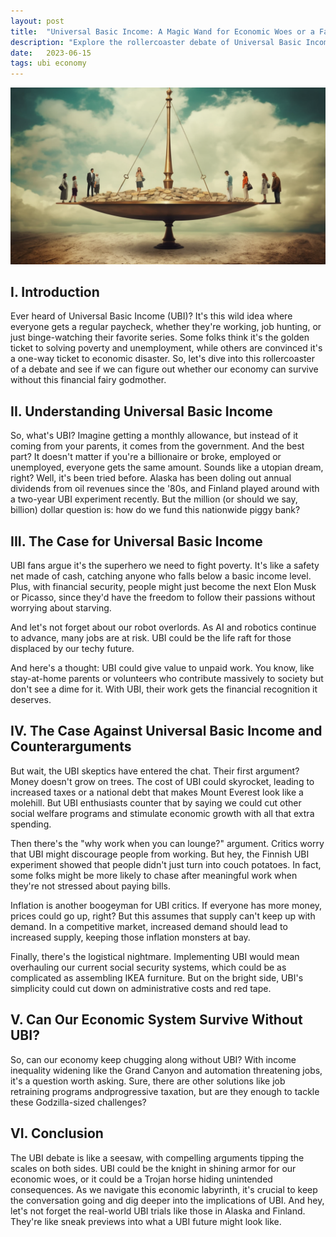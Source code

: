```yaml
---
layout: post
title:  "Universal Basic Income: A Magic Wand for Economic Woes or a Fast Track to Lazy Town?"
description: "Explore the rollercoaster debate of Universal Basic Income - a magic wand for economic woes or a ticket to Lazy Town?"
date:   2023-06-15
tags: ubi economy
---
```


![An user confronted with a myriad of ads](/assets/ubi.png)

## I. Introduction

Ever heard of Universal Basic Income (UBI)? It's this wild idea where everyone gets a regular paycheck, whether they're working, job hunting, or just binge-watching their favorite series. Some folks think it's the golden ticket to solving poverty and unemployment, while others are convinced it's a one-way ticket to economic disaster. So, let's dive into this rollercoaster of a debate and see if we can figure out whether our economy can survive without this financial fairy godmother.

## II. Understanding Universal Basic Income

So, what's UBI? Imagine getting a monthly allowance, but instead of it coming from your parents, it comes from the government. And the best part? It doesn't matter if you're a billionaire or broke, employed or unemployed, everyone gets the same amount. Sounds like a utopian dream, right? Well, it's been tried before. Alaska has been doling out annual dividends from oil revenues since the '80s, and Finland played around with a two-year UBI experiment recently. But the million (or should we say, billion) dollar question is: how do we fund this nationwide piggy bank?

## III. The Case for Universal Basic Income

UBI fans argue it's the superhero we need to fight poverty. It's like a safety net made of cash, catching anyone who falls below a basic income level. Plus, with financial security, people might just become the next Elon Musk or Picasso, since they'd have the freedom to follow their passions without worrying about starving.

And let's not forget about our robot overlords. As AI and robotics continue to advance, many jobs are at risk. UBI could be the life raft for those displaced by our techy future.

And here's a thought: UBI could give value to unpaid work. You know, like stay-at-home parents or volunteers who contribute massively to society but don't see a dime for it. With UBI, their work gets the financial recognition it deserves.

## IV. The Case Against Universal Basic Income and Counterarguments

But wait, the UBI skeptics have entered the chat. Their first argument? Money doesn't grow on trees. The cost of UBI could skyrocket, leading to increased taxes or a national debt that makes Mount Everest look like a molehill. But UBI enthusiasts counter that by saying we could cut other social welfare programs and stimulate economic growth with all that extra spending.

Then there's the "why work when you can lounge?" argument. Critics worry that UBI might discourage people from working. But hey, the Finnish UBI experiment showed that people didn't just turn into couch potatoes. In fact, some folks might be more likely to chase after meaningful work when they're not stressed about paying bills.

Inflation is another boogeyman for UBI critics. If everyone has more money, prices could go up, right? But this assumes that supply can't keep up with demand. In a competitive market, increased demand should lead to increased supply, keeping those inflation monsters at bay.

Finally, there's the logistical nightmare. Implementing UBI would mean overhauling our current social security systems, which could be as complicated as assembling IKEA furniture. But on the bright side, UBI's simplicity could cut down on administrative costs and red tape.

## V. Can Our Economic System Survive Without UBI?

So, can our economy keep chugging along without UBI? With income inequality widening like the Grand Canyon and automation threatening jobs, it's a question worth asking. Sure, there are other solutions like job retraining programs andprogressive taxation, but are they enough to tackle these Godzilla-sized challenges?

## VI. Conclusion

The UBI debate is like a seesaw, with compelling arguments tipping the scales on both sides. UBI could be the knight in shining armor for our economic woes, or it could be a Trojan horse hiding unintended consequences. As we navigate this economic labyrinth, it's crucial to keep the conversation going and dig deeper into the implications of UBI. And hey, let's not forget the real-world UBI trials like those in Alaska and Finland. They're like sneak previews into what a UBI future might look like.
